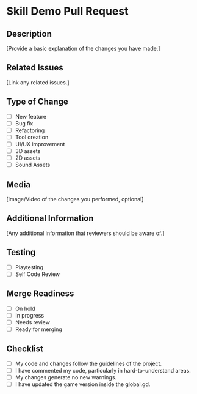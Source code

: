 # Skill Demo Pull Request

## Description
[Provide a basic explanation of the changes you have made.]

## Related Issues
[Link any related issues.]

## Type of Change
- [ ] New feature
- [ ] Bug fix
- [ ] Refactoring
- [ ] Tool creation
- [ ] UI/UX improvement
- [ ] 3D assets
- [ ] 2D assets
- [ ] Sound Assets

## Media
[Image/Video of the changes you performed, optional]

## Additional Information
[Any additional information that reviewers should be aware of.]

## Testing
- [ ] Playtesting
- [ ] Self Code Review

## Merge Readiness
- [ ] On hold
- [ ] In progress
- [ ] Needs review
- [ ] Ready for merging

## Checklist
- [ ] My code and changes follow the guidelines of the project.
- [ ] I have commented my code, particularly in hard-to-understand areas.
- [ ] My changes generate no new warnings.
- [ ] I have updated the game version inside the global.gd.
